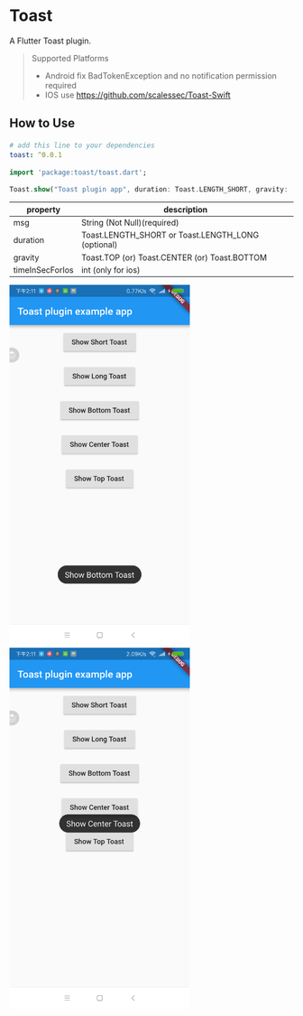 # Toast

A Flutter Toast plugin.

> Supported  Platforms
> * Android 
> fix BadTokenException and no notification permission required
> * IOS
> use https://github.com/scalessec/Toast-Swift


## How to Use

```yaml
# add this line to your dependencies
toast: ^0.0.1
```

```dart
import 'package:toast/toast.dart';
```

```dart
Toast.show("Toast plugin app", duration: Toast.LENGTH_SHORT, gravity:  Toast.BOTTOM);
```

property | description
--------|------------
msg | String (Not Null)(required)
duration| Toast.LENGTH_SHORT or Toast.LENGTH_LONG (optional)
gravity | Toast.TOP (or) Toast.CENTER (or) Toast.BOTTOM
timeInSecForIos | int (only for ios)


<img src="screenshot/141107.png" width="320px" /> <img src="screenshot/141134.png" width="320px" />
